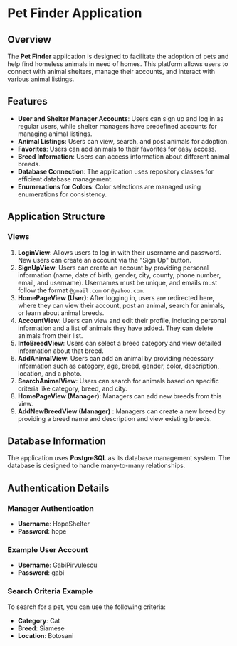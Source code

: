 # Pet Finder Application

## Overview

The **Pet Finder** application is designed to facilitate the adoption of pets and help find homeless animals in need of homes. This platform allows users to connect with animal shelters, manage their accounts, and interact with various animal listings.

## Features

- **User and Shelter Manager Accounts**: Users can sign up and log in as regular users, while shelter managers have predefined accounts for managing animal listings.
- **Animal Listings**: Users can view, search, and post animals for adoption.
- **Favorites**: Users can add animals to their favorites for easy access.
- **Breed Information**: Users can access information about different animal breeds.
- **Database Connection**: The application uses repository classes for efficient database management.
- **Enumerations for Colors**: Color selections are managed using enumerations for consistency.

## Application Structure

### Views

1. **LoginView**: Allows users to log in with their username and password. New users can create an account via the "Sign Up" button.
2. **SignUpView**: Users can create an account by providing personal information (name, date of birth, gender, city, county, phone number, email, and username). Usernames must be unique, and emails must follow the format `@gmail.com` or `@yahoo.com`.
3. **HomePageView (User)**: After logging in, users are redirected here, where they can view their account, post an animal, search for animals, or learn about animal breeds.
4. **AccountView**: Users can view and edit their profile, including personal information and a list of animals they have added. They can delete animals from their list.
5. **InfoBreedView**: Users can select a breed category and view detailed information about that breed.
6. **AddAnimalView**: Users can add an animal by providing necessary information such as category, age, breed, gender, color, description, location, and a photo.
7. **SearchAnimalView**: Users can search for animals based on specific criteria like category, breed, and city.
8. **HomePageView (Manager)**: Managers can add new breeds from this view.
9. **AddNewBreedView (Manager)** : Managers can create a new breed by providing a breed name and description and view existing breeds.

## Database Information 
The application uses **PostgreSQL** as its database management system. The database is designed to handle many-to-many relationships.

## Authentication Details

### Manager Authentication
- **Username**: HopeShelter
- **Password**: hope

### Example User Account
- **Username**: GabiPirvulescu
- **Password**: gabi

### Search Criteria Example
To search for a pet, you can use the following criteria:
- **Category**: Cat
- **Breed**: Siamese
- **Location**: Botosani
